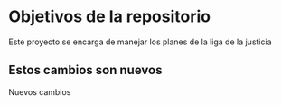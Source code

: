 # Objetivos de la repositorio

Este proyecto se encarga de manejar los planes de la liga de la justicia

## Estos cambios son nuevos

Nuevos cambios